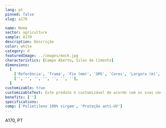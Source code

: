 ```yaml
---
lang: pt
pinned: false
slug: a170

name: Nome
sector: agriculture
sample: A170
description: Descrição
color: white
category: d
featuredImage: ../images/mock.jpg
characteristics: [Campo Aberto, Silos de Cimento]
dimensions:
  [
    ['Referência', 'Trama', 'Fio (mm)', 'GMS', 'Cores', 'Largura (m)', 'Comprimento (m)'],
    ['', '', '', '', '', '', ''],
  ]
customizable: true
customizableText: Este produto é customizável de acordo com as suas necessidades. Contacte-nos para mais informações.
benefits: ['']
specifications:
comp: ['Polietileno 100% virgem', 'Proteção anti-UV']
---
```


A170, PT
